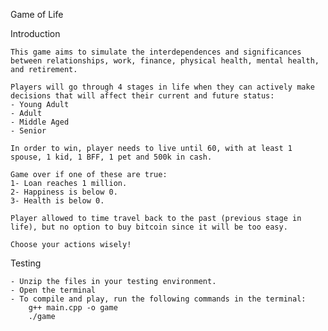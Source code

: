 Game of Life 

Introduction

	This game aims to simulate the interdependences and significances between relationships, work, finance, physical health, mental health, and retirement.	
    
    Players will go through 4 stages in life when they can actively make decisions that will affect their current and future status:
    - Young Adult
    - Adult
    - Middle Aged
    - Senior
    
    In order to win, player needs to live until 60, with at least 1 spouse, 1 kid, 1 BFF, 1 pet and 500k in cash.
    
    Game over if one of these are true:
    1- Loan reaches 1 million.
    2- Happiness is below 0.
    3- Health is below 0.
    
    Player allowed to time travel back to the past (previous stage in life), but no option to buy bitcoin since it will be too easy.
    
    Choose your actions wisely!

Testing

	- Unzip the files in your testing environment.
	- Open the terminal
	- To compile and play, run the following commands in the terminal:
		g++ main.cpp -o game
		./game
    
